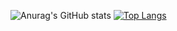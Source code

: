 ![Anurag's GitHub stats](https://github-readme-stats.vercel.app/api?username=omundodepandora&show_icons=true&theme=bear&?count_private=true)
[![Top Langs](https://github-readme-stats.vercel.app/api/top-langs/?username=omundodepandora&layout=compact&theme=bear&?count_private=true)](https://github.com/anuraghazra/github-readme-stats)
